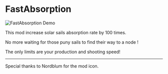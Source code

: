 # FastAbsorption

![FastAbsorption Demo](https://github.com/DysonSphereMod/FastAbsorption/blob/master/FastAbsorption.gif?raw=true)

This mod increase solar sails absorption rate by 100 times.  

No more waiting for those puny sails to find their way to a node !  

The only limits are your production and shooting speed!  






-----

Special thanks to Nordblum for the mod icon.